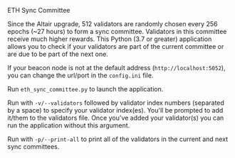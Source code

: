 ETH Sync Committee

Since the Altair upgrade, 512 validators are randomly chosen every 256 epochs (~27 hours) to form a sync committee. 
Validators in this committee receive much higher rewards. This Python (3.7 or greater) application allows you to check if your validators are
part of the current committee or are due to be part of the next one.

If your beacon node is not at the default address (`http://localhost:5052`), you can change the url/port in the 
`config.ini` file.

Run `eth_sync_committee.py` to launch the application.

Run with `-v/--validators` followed by validator index numbers (separated by a space) to specify your validator index(es). You'll be prompted to add it/them to the validators 
file. Once you've added your validator(s) you can run the application without this argument.

Run with `-p/--print-all` to print all of the validators in the current and next sync committees.
